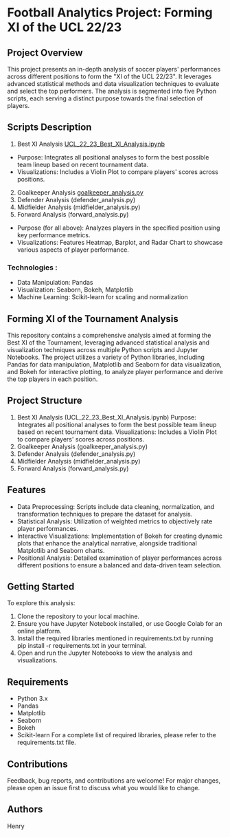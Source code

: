 # **Football Analytics Project: Forming XI of the UCL 22/23**

## **Project Overview**
This project presents an in-depth analysis of soccer players' performances across different positions to form the "XI of the UCL 22/23". It leverages advanced statistical methods and data visualization techniques to evaluate and select the top performers. The analysis is segmented into five Python scripts, each serving a distinct purpose towards the final selection of players.

## **Scripts Description**
1. Best XI Analysis [UCL_22_23_Best_XI_Analysis.ipynb](https://github.com/nrysam/UCL22_23/blob/main/UCL_22_23_Best_XI_Analysis_.ipynb)
- Purpose: Integrates all positional analyses to form the best possible team lineup based on recent tournament data.
- Visualizations: Includes a Violin Plot to compare players' scores across positions.
2. Goalkeeper Analysis [goalkeeper_analysis.py](https://github.com/nrysam/UCL22_23/blob/main/UEFA_Champions_League_2022_23_Best_Defender_Analysis.ipynb)
3. Defender Analysis (defender_analysis.py)
4. Midfielder Analysis (midfielder_analysis.py)
5. Forward Analysis (forward_analysis.py)
- Purpose (for all above): Analyzes players in the specified position using key performance metrics.
- Visualizations: Features Heatmap, Barplot, and Radar Chart to showcase various aspects of player performance.

### Technologies :
- Data Manipulation: Pandas
- Visualization: Seaborn, Bokeh, Matplotlib
- Machine Learning: Scikit-learn for scaling and normalization


## **Forming XI of the Tournament Analysis**
This repository contains a comprehensive analysis aimed at forming the Best XI of the Tournament, leveraging advanced statistical analysis and visualization techniques across multiple Python scripts and Jupyter Notebooks. The project utilizes a variety of Python libraries, including Pandas for data manipulation, Matplotlib and Seaborn for data visualization, and Bokeh for interactive plotting, to analyze player performance and derive the top players in each position.

## **Project Structure**
1. Best XI Analysis (UCL_22_23_Best_XI_Analysis.ipynb)
Purpose: Integrates all positional analyses to form the best possible team lineup based on recent tournament data.
Visualizations: Includes a Violin Plot to compare players' scores across positions.
2. Goalkeeper Analysis (goalkeeper_analysis.py)
3. Defender Analysis (defender_analysis.py)
4. Midfielder Analysis (midfielder_analysis.py)
5. Forward Analysis (forward_analysis.py)

## **Features**
- Data Preprocessing: Scripts include data cleaning, normalization, and transformation techniques to prepare the dataset for analysis.
- Statistical Analysis: Utilization of weighted metrics to objectively rate player performances.
- Interactive Visualizations: Implementation of Bokeh for creating dynamic plots that enhance the analytical narrative, alongside traditional Matplotlib and Seaborn charts.
- Positional Analysis: Detailed examination of player performances across different positions to ensure a balanced and data-driven team selection.

## **Getting Started**
To explore this analysis:

1. Clone the repository to your local machine.
2. Ensure you have Jupyter Notebook installed, or use Google Colab for an online platform.
3. Install the required libraries mentioned in requirements.txt by running pip install -r requirements.txt in your terminal.
4. Open and run the Jupyter Notebooks to view the analysis and visualizations.

## **Requirements**
- Python 3.x
- Pandas
- Matplotlib
- Seaborn
- Bokeh
- Scikit-learn
For a complete list of required libraries, please refer to the requirements.txt file.

## **Contributions**
Feedback, bug reports, and contributions are welcome! For major changes, please open an issue first to discuss what you would like to change.

## **Authors**
Henry
